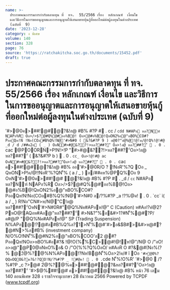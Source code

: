 ```yaml
---
name: >-
  ประกาศคณะกรรมการกำกับตลาดทุน ที่  ทจ.  55/2566 เรื่อง  หลักเกณฑ์  เงื่อนไข 
  และวิธีการในการขออนุญาตและการอนุญาตให้เสนอขายหุ้นกู้ที่ออกใหม่ต่อผู้ลงทุนในต่างประเทศ
  (ฉบับที่  9)
date: '2023-12-28'
category: ง พิเศษ
volume: 140
section: 328
page: 76
source: 'https://ratchakitcha.soc.go.th/documents/15452.pdf'
draft: true
---
```


# ประกาศคณะกรรมการกำกับตลาดทุน ที่  ทจ.  55/2566 เรื่อง  หลักเกณฑ์  เงื่อนไข  และวิธีการในการขออนุญาตและการอนุญาตให้เสนอขายหุ้นกู้ที่ออกใหม่ต่อผู้ลงทุนในต่างประเทศ (ฉบับที่  9)

'#>@0ค>##!@#ํ@?&!ล@ #B% #?P # . cc / `cdd N#APอ หล?Nฑ์ NAPอ%R Oล>/>$?@#Q%@#ออ%B@! Oล>@#อ%B@!QหON2%อ@"หBO%CO#?PออQห!N !Nอ(COล#B%Q%!N@'#>N#0 ( &?&#?P 9 ) อ@0?"อํ@%@!@!ค/@!Q%!@!#@ _d / d /##ค2อ ( _ ) OหN#>#@&??!>หล?##?"์ Oล>!ล@ หล?##?"์  . 0 . `cac @POORN>P!N!>!P "#>#@&??!>หล?##?"์Oล>!ล@ หล?##?"์ ( &?&#?P b )  . 0 . `cc_ Oล>!@!#@ ac OหN#>#@&??!>หล?##?"์Oล>!ล@ หล?##?"์  . 0 . `cac ค>##!@#ํ@?&!ล@ #B% ออ'#>@0R/O ? !NอR'%?Q Oอ _ QหON>P!ค/@!!NอR'%?QN'็% ( a / _ ) อ/##คห%@PQ%Oอ 9 OหN'#>@0ค>##!@# ํ@?&!ล@ #B% #?P # . _d / `cc` N#APอ หล?Nฑ์ NAPอ%R Oล>/>$?@#Q%@#ออ%B@!Oล> @#อ%B@!QหON2%อ@"หBO%CO#?PออQห!N!Nอ(COล#B%Q%!N@'#>N#0 ล/?%#?P _a !?%@ค!  . 0 . `cc` ì( a / _ ) R!Nอ"CN#>ห/N@"C!ล@ หล?##?"์OหN'#>N#0R#"@Q%Nค#APอห!@" C (Caution) ห#Aอ!?คํ@2?PหO@!AQอห#Aอ@"หล?##?"์ #>N&?"%อ&#>1?#N'็%@#?P/ค#@/P "@Q%Nค#APอห!@" SP (Trading Suspension) N%APอ@!?@#ล#B%Q%ล?1>N'็%@#'#>อ&$B#>&#>ห@#? @#N>%ล#B% (investment company) N/O%O!NN'็%@#N2%อ@"หBO%COO'ล2 @#?PออQห!NOล>หBO%#อ#?& !@!O(%ื้%C>@#!@!ห!@"/N@ O /"ลO!ล>ล@"@P0@ลNหO%อ& O /"O(%%?Q%OลO/ ห#AอR O #?&@#(Nอ%(?% @2ํ@%?@%N%APอ@!?Nห!Bํ@N'็%Oล>2!ค/# î Oอ ` '#>@0%?QQหOQO&?ค?&!?QO!N/?%#?P _ !#@ค!  . 0 . `cde N'็%!O%R' '#>@0  /?%#?P _c $?%/@ค!  . 0 . `cdd #อ%ค์ &B1#@!#>Cล Nล@$>@# 2ํ@%?@%ค>##!@#ํ@?&หล?##?"์Oล>!ล@ หล?##?"์ '#>$@%##!@# ค>##!@#ํ@?&!ล@ #B% หน้า 76 เลม 140 ตอนพิเศษ 328 ง ราชกิจจานุเบกษา 28 ธันวาคม 2566 Powered by TCPDF (www.tcpdf.org)

